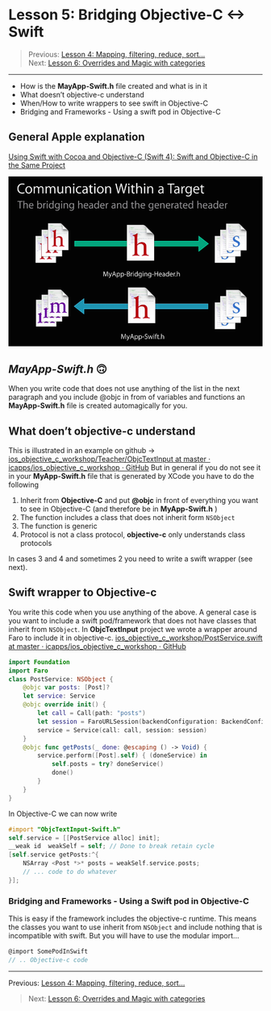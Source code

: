 # Lesson 5: Bridging Objective-C  <-> Swift
> Previous:  [Lesson 4: Mapping, filtering, reduce, sort…](bear://x-callback-url/open-note?id=E7068AAC-C318-4475-8EB7-C44574EF845F-1071-00000EABCC3CD0F8)  
> Next: [Lesson 6: Overrides and Magic with categories](bear://x-callback-url/open-note?id=F768EBFA-53BC-4C89-B29B-35E862EA0D8C-2441-000003A6DA13F743)  
- - - -
* How is the **MayApp-Swift.h** file created and what is in it
* What doesn’t objective-c understand
* When/How to write wrappers to see swift in Objective-C
* Bridging and Frameworks - Using a swift pod in Objective-C

## General Apple explanation
[Using Swift with Cocoa and Objective-C (Swift 4): Swift and Objective-C in the Same Project](https://developer.apple.com/library/content/documentation/Swift/Conceptual/BuildingCocoaApps/MixandMatch.html)

![](Lesson5-Bridgin%20Objectiv-C%3C-%3ESwift/9306D911-10EE-4DA0-931F-B3F1B508C0AE.png)

## *MayApp-Swift.h* 🙃
When you write code that does not use anything of the list in the next paragraph and you include @objc in from of variables and functions an **MayApp-Swift.h** file is created automagically for you.

## What doen’t objective-c understand
This is illustrated in an example on github -> [ios_objective_c_workshop/Teacher/ObjcTextInput at master · icapps/ios_objective_c_workshop · GitHub](https://github.com/icapps/ios_objective_c_workshop/tree/master/Teacher/ObjcTextInput)
But in general if you do not see it in your **MyApp-Swift.h** file that is generated by XCode you have to do the following
1. Inherit from **Objective-C** and put **@objc** in front of everything you want to see in Objective-C (and therefore be in **MyApp-Swift.h** )
2. The function includes a class that does not inherit form `NSObject`
3. The function is generic
4. Protocol is not a class protocol, **objective-c** only understands class protocols

In cases 3 and 4 and sometimes 2 you need to write a swift wrapper (see next).
## Swift wrapper to Objective-c
You write this code when you use anything of the above. A general case is you want to include a swift pod/framework that does not have classes that inherit from `NSObject`.
In **ObjcTextInput** project we wrote a wrapper around Faro to include it in objective-c.
[ios_objective_c_workshop/PostService.swift at master · icapps/ios_objective_c_workshop · GitHub](https://github.com/icapps/ios_objective_c_workshop/blob/master/Teacher/ObjcTextInput/ObjcTextInput/Modules/Posts/Service/PostService.swift)

```swift
import Foundation
import Faro
class PostService: NSObject {
    @objc var posts: [Post]?
    let service: Service
    @objc override init() {
        let call = Call(path: "posts")
        let session = FaroURLSession(backendConfiguration: BackendConfiguration(baseURL: "http://jsonplaceholder.typicode.com"))
        service = Service(call: call, session: session)
    }
    @objc func getPosts(_ done: @escaping () -> Void) {
        service.perform([Post].self) { (doneService) in
            self.posts = try? doneService()
            done()
        }
    }
}
```
In Objective-C we can now write
```objective-c
#import "ObjcTextInput-Swift.h"
self.service = [[PostService alloc] init];
__weak id  weakSelf = self; // Done to break retain cycle
[self.service getPosts:^{
    NSArray <Post *>* posts = weakSelf.service.posts;
    // ... code to do whatever
}];
```

### Bridging and Frameworks - Using a Swift pod in Objective-C
This is easy if the framework includes the objective-c runtime. This means the classes you want to use inherit from `NSObject` and include nothing that is incompatible with swift. But you will have to use the modular import…

```objective-c
@import SomePodInSwift
// .. Objective-c code
```

- - - -
Previous:  [Lesson 4: Mapping, filtering, reduce, sort…](bear://x-callback-url/open-note?id=E7068AAC-C318-4475-8EB7-C44574EF845F-1071-00000EABCC3CD0F8)
> Next: [Lesson 6: Overrides and Magic with categories](bear://x-callback-url/open-note?id=F768EBFA-53BC-4C89-B29B-35E862EA0D8C-2441-000003A6DA13F743)  
